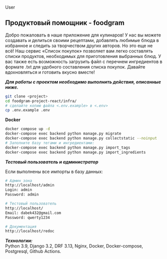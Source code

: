 User
 ## Продуктовый помощник - foodgram

Добро пожаловать в наше приложение для кулинаров! У нас вы можете создавать и делиться своими рецептами, добавлять любимые блюда в избранное и следить за творчеством других авторов. Но это еще не всё! Наш сервис «Список покупок» позволяет вам легко составлять списки продуктов, необходимых для приготовления выбранных блюд. У вас также есть возможность загрузить файл с перечнем ингредиентов в формате .txt для удобного составления списка покупок. Давайте вдохновляться и готовить вкусно вместе!

 ***Для работы с проектом необходимо выполнить действия, описанные ниже.***

 ```bash
git clone <project>
cd foodgram-project-react/infra/
# сделайте копию файла <.env.example> в <.env>
cp .env.example .env
```

**Docker**
 ```bash
docker compose up -d
docker-compose exec backend python manage.py migrate
docker-compose exec backend python manage.py collectstatic --noinput
# Заполните базу тегами и ингредиентами:
docker-compose exec backend python manage.py import_tags
docker-compose exec backend python manage.py import_ingredients
```

***Тестовый пользователь и администратор***

Если выполнены все импорты в базу данных:
```bash
# Админ зона
http://localhost/admin
Login: admin
Password: admin

# Тестовый пользователь
http://localhost/
Email: dabek432@gmail.com
Password: qwerty1234

# Документация
http://localhost/redoc
```

***Технологии:***  
Python 3.9, Django 3.2, DRF 3.13, Nginx, Docker, Docker-compose, Postgresql, Github Actions.  
<!-- 